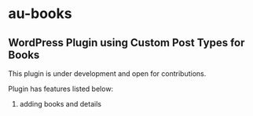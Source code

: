 # au-books

## WordPress Plugin using Custom Post Types for Books

This plugin is under development and open for contributions.

Plugin has features listed below:

1. adding books and details